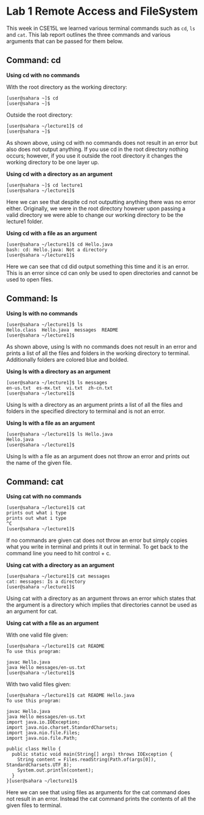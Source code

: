 # Lab 1 Remote Access and FileSystem

This week in CSE15L we learned various terminal commands such as ``cd``, ``ls`` and ``cat``. This lab report outlines the three commands and various arguments that can be passed for them below. 

## Command: cd

**Using cd with no commands**

With the root directory as the working directory:
```
[user@sahara ~]$ cd
[user@sahara ~]$
```
Outside the root directory:
```
[user@sahara ~/lecture1]$ cd
[user@sahara ~]$
```
As shown above, using cd with no commands does not result in an error but also does not output anything. If you use cd in the root directory nothing occurs; however, if you use it outside the root directory it changes the working directory to be one layer up.


**Using cd with a directory as an argument**
```
[user@sahara ~]$ cd lecture1
[user@sahara ~/lecture1]$
```
Here we can see that despite cd not outputting anything there was no error either. Originally, we were in the root directory however upon passing a valid directory we were able to change our working directory to be the lecture1 folder. 


**Using cd with a file as an argument**
```
[user@sahara ~/lecture1]$ cd Hello.java
bash: cd: Hello.java: Not a directory
[user@sahara ~/lecture1]$
```
Here we can see that cd did output something this time and it is an error. This is an error since cd can only be used to open directories and cannot be used to open files. 


## Command: ls

**Using ls with no commands**
```
[user@sahara ~/lecture1]$ ls
Hello.class  Hello.java  messages  README
[user@sahara ~/lecture1]$
```
As shown above, using ls with no commands does not result in an error and prints a list of all the files and folders in the working directory to terminal. Additionally folders are colored blue and bolded. 


**Using ls with a directory as an argument**
```
[user@sahara ~/lecture1]$ ls messages
en-us.txt  es-mx.txt  vi.txt  zh-cn.txt
[user@sahara ~/lecture1]$
```
Using ls with a directory as an argument prints a list of all the files and folders in the specified directory to terminal and is not an error.


**Using ls with a file as an argument**
```
[user@sahara ~/lecture1]$ ls Hello.java
Hello.java
[user@sahara ~/lecture1]$
```
Using ls with a file as an argument does not throw an error and prints out the name of the given file. 

## Command: cat

**Using cat with no commands**
```
[user@sahara ~/lecture1]$ cat
prints out what i type
prints out what i type
^C
[user@sahara ~/lecture1]$
```
If no commands are given cat does not throw an error but simply copies what you write in terminal and prints it out in terminal. To get back to the command line you need to hit control + c.


**Using cat with a directory as an argument**
```
[user@sahara ~/lecture1]$ cat messages
cat: messages: Is a directory
[user@sahara ~/lecture1]$
```
Using cat with a directory as an argument throws an error which states that the argument is a directory which implies that directories cannot be used as an argument for cat.


**Using cat with a file as an argument**

With one valid file given:
```
[user@sahara ~/lecture1]$ cat README
To use this program:

javac Hello.java
java Hello messages/en-us.txt
[user@sahara ~/lecture1]$
```

With two valid files given:
```
[user@sahara ~/lecture1]$ cat README Hello.java
To use this program:

javac Hello.java
java Hello messages/en-us.txt
import java.io.IOException;
import java.nio.charset.StandardCharsets;
import java.nio.file.Files;
import java.nio.file.Path;

public class Hello {
  public static void main(String[] args) throws IOException {
    String content = Files.readString(Path.of(args[0]), StandardCharsets.UTF_8);    
    System.out.println(content);
  }
}[user@sahara ~/lecture1]$ 
```
Here we can see that using files as arguments for the cat command does not result in an error. Instead the cat command prints the contents of all the given files to terminal. 

